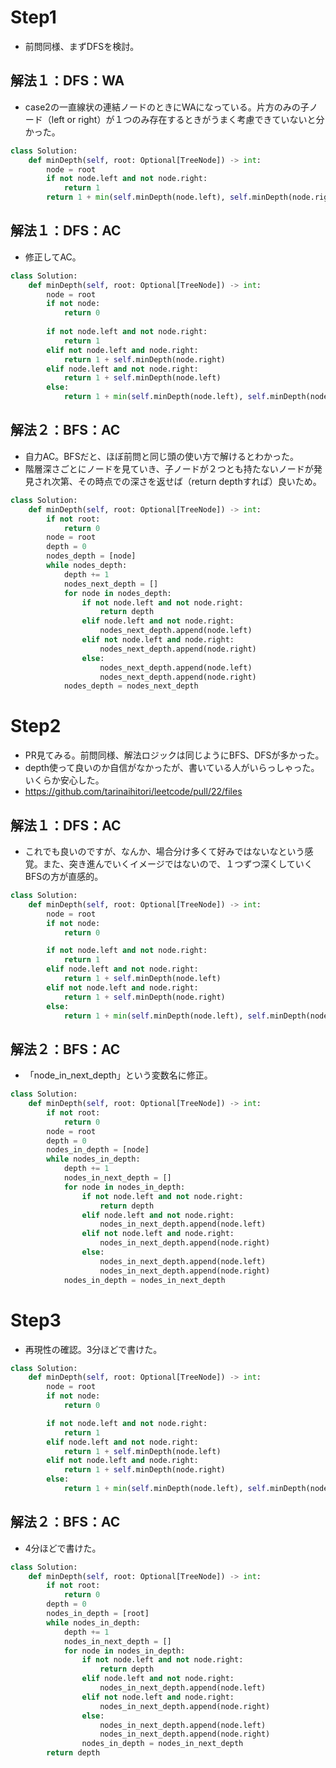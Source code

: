 # Step1
- 前問同様、まずDFSを検討。
## 解法１：DFS：WA
- case2の一直線状の連結ノードのときにWAになっている。片方のみの子ノード（left or right）が１つのみ存在するときがうまく考慮できていないと分かった。
```python
class Solution:
    def minDepth(self, root: Optional[TreeNode]) -> int:
        node = root
        if not node.left and not node.right:
            return 1
        return 1 + min(self.minDepth(node.left), self.minDepth(node.right))
```
## 解法１：DFS：AC
- 修正してAC。
```python
class Solution:
    def minDepth(self, root: Optional[TreeNode]) -> int:
        node = root
        if not node:
            return 0
        
        if not node.left and not node.right:
            return 1
        elif not node.left and node.right:
            return 1 + self.minDepth(node.right)
        elif node.left and not node.right:
            return 1 + self.minDepth(node.left)
        else:
            return 1 + min(self.minDepth(node.left), self.minDepth(node.right))
```
## 解法２：BFS：AC
- 自力AC。BFSだと、ほぼ前問と同じ頭の使い方で解けるとわかった。
- 階層深さごとにノードを見ていき、子ノードが２つとも持たないノードが発見され次第、その時点での深さを返せば（return depthすれば）良いため。
```python
class Solution:
    def minDepth(self, root: Optional[TreeNode]) -> int:
        if not root:
            return 0
        node = root
        depth = 0
        nodes_depth = [node]
        while nodes_depth:
            depth += 1
            nodes_next_depth = []
            for node in nodes_depth:
                if not node.left and not node.right:
                    return depth
                elif node.left and not node.right:
                    nodes_next_depth.append(node.left)
                elif not node.left and node.right:
                    nodes_next_depth.append(node.right)
                else:
                    nodes_next_depth.append(node.left)
                    nodes_next_depth.append(node.right)
            nodes_depth = nodes_next_depth
```
# Step2
- PR見てみる。前問同様、解法ロジックは同じようにBFS、DFSが多かった。
- depth使って良いのか自信がなかったが、書いている人がいらっしゃった。いくらか安心した。
- https://github.com/tarinaihitori/leetcode/pull/22/files
## 解法１：DFS：AC
- これでも良いのですが、なんか、場合分け多くて好みではないなという感覚。また、突き進んでいくイメージではないので、１つずつ深くしていくBFSの方が直感的。
```python
class Solution:
    def minDepth(self, root: Optional[TreeNode]) -> int:
        node = root
        if not node:
            return 0

        if not node.left and not node.right:
            return 1
        elif node.left and not node.right:
            return 1 + self.minDepth(node.left)
        elif not node.left and node.right:
            return 1 + self.minDepth(node.right)
        else:
            return 1 + min(self.minDepth(node.left), self.minDepth(node.right))
```

## 解法２：BFS：AC
- 「node_in_next_depth」という変数名に修正。
```python
class Solution:
    def minDepth(self, root: Optional[TreeNode]) -> int:
        if not root:
            return 0
        node = root
        depth = 0
        nodes_in_depth = [node]
        while nodes_in_depth:
            depth += 1
            nodes_in_next_depth = []
            for node in nodes_in_depth:
                if not node.left and not node.right:
                    return depth
                elif node.left and not node.right:
                    nodes_in_next_depth.append(node.left)
                elif not node.left and node.right:
                    nodes_in_next_depth.append(node.right)
                else:
                    nodes_in_next_depth.append(node.left)
                    nodes_in_next_depth.append(node.right)
            nodes_in_depth = nodes_in_next_depth
```

# Step3
- 再現性の確認。3分ほどで書けた。
```python
class Solution:
    def minDepth(self, root: Optional[TreeNode]) -> int:
        node = root
        if not node:
            return 0

        if not node.left and not node.right:
            return 1
        elif node.left and not node.right:
            return 1 + self.minDepth(node.left)
        elif not node.left and node.right:
            return 1 + self.minDepth(node.right)
        else:
            return 1 + min(self.minDepth(node.left), self.minDepth(node.right))
```
## 解法２：BFS：AC
- 4分ほどで書けた。
```python
class Solution:
    def minDepth(self, root: Optional[TreeNode]) -> int:
        if not root:
            return 0
        depth = 0
        nodes_in_depth = [root]
        while nodes_in_depth:
            depth += 1
            nodes_in_next_depth = []
            for node in nodes_in_depth:
                if not node.left and not node.right:
                    return depth
                elif node.left and not node.right:
                    nodes_in_next_depth.append(node.left)
                elif not node.left and node.right:
                    nodes_in_next_depth.append(node.right)
                else:
                    nodes_in_next_depth.append(node.left)
                    nodes_in_next_depth.append(node.right)
                nodes_in_depth = nodes_in_next_depth
        return depth
```
